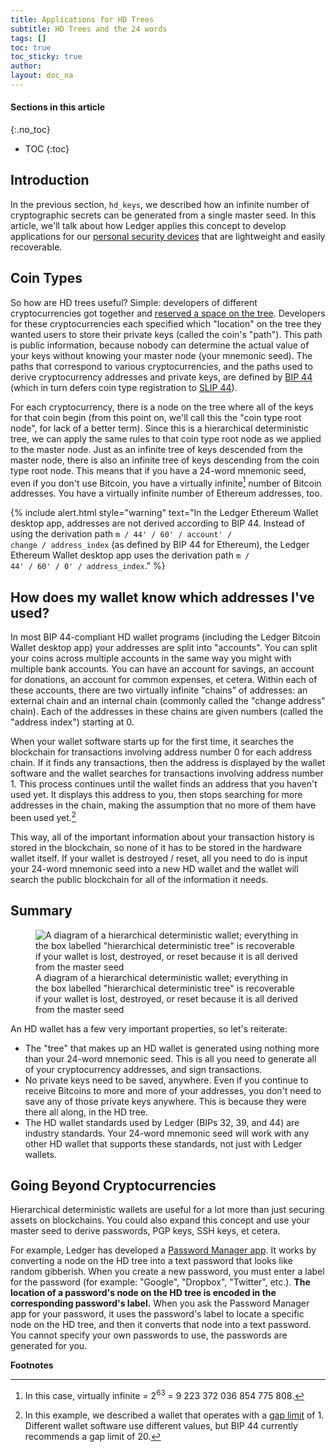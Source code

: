 ```yaml
---
title: Applications for HD Trees
subtitle: HD Trees and the 24 words
tags: []
toc: true
toc_sticky: true
author:
layout: doc_na
---
```


#### Sections in this article
{:.no_toc}
* TOC
{:toc}

## Introduction

In the previous section, `hd_keys`, we described how an infinite number of cryptographic secrets can be generated from a single master seed. In this article, we'll talk about how Ledger applies this concept to develop applications for our [personal security devices](../bg_personal_security_devices) that are lightweight and easily recoverable.

## Coin Types

So how are HD trees useful? Simple: developers of different cryptocurrencies got together and [reserved a space on the tree](https://github.com/bitcoin/bips/blob/master/bip-0044.mediawiki#registered-coin-types). Developers for these cryptocurrencies each specified which "location" on the tree they wanted users to store their private keys (called the coin's "path"). This path is public information, because nobody can determine the actual value of your keys without knowing your master node (your mnemonic seed). The paths that correspond to various cryptocurrencies, and the paths used to derive cryptocurrency addresses and private keys, are defined by [BIP 44](https://github.com/bitcoin/bips/blob/master/bip-0044.mediawiki) (which in turn defers coin type registration to [SLIP 44](https://github.com/satoshilabs/slips/blob/master/slip-0044.md)).

For each cryptocurrency, there is a node on the tree where all of the keys for that coin begin (from this point on, we'll call this the "coin type root node", for lack of a better term). Since this is a hierarchical deterministic tree, we can apply the same rules to that coin type root node as we applied to the master node. Just as an infinite tree of keys descended from the master node, there is also an infinite tree of keys descending from the coin type root node. This means that if you have a 24-word mnemonic seed, even if you don't use Bitcoin, you have a virtually infinite[^1] number of Bitcoin addresses. You have a virtually infinite number of Ethereum addresses, too.


<!--  -->
{% include alert.html style="warning" text="In the Ledger Ethereum Wallet desktop app, addresses are not derived according to BIP 44. Instead of using the derivation path <code>m / 44' / 60' / account' / change / address_index</code> (as defined by BIP 44 for Ethereum), the Ledger Ethereum Wallet desktop app uses the derivation path <code>m / 44' / 60' / 0' / address_index</code>." %}
<!--  -->


## How does my wallet know which addresses I've used?

In most BIP 44-compliant HD wallet programs (including the Ledger Bitcoin Wallet desktop app) your addresses are split into "accounts". You can split your coins across multiple accounts in the same way you might with multiple bank accounts. You can have an account for savings, an account for donations, an account for common expenses, et cetera. Within each of these accounts, there are two virtually infinite "chains" of addresses: an external chain and an internal chain (commonly called the "change address" chain). Each of the addresses in these chains are given numbers (called the "address index") starting at 0.

When your wallet software starts up for the first time, it searches the blockchain for transactions involving address number 0 for each address chain. If it finds any transactions, then the address is displayed by the wallet software and the wallet searches for transactions involving address number 1. This process continues until the wallet finds an address that you haven't used yet. It displays this address to you, then stops searching for more addresses in the chain, making the assumption that no more of them have been used yet.[^2]

This way, all of the important information about your transaction history is stored in the blockchain, so none of it has to be stored in the hardware wallet itself. If your wallet is destroyed / reset, all you need to do is input your 24-word mnemonic seed into a new HD wallet and the wallet will search the public blockchain for all of the information it needs.

## Summary

<!-- ------------- Image ------------- -->
<!-- --------------------------------- -->
<figure>
<img src="../images/where_are_my_assets.png" class="align-center" alt="A diagram of a hierarchical deterministic wallet; everything in the box labelled &quot;hierarchical deterministic tree&quot; is recoverable if your wallet is lost, destroyed, or reset because it is all derived from the master seed" /><figcaption aria-hidden="true">A diagram of a hierarchical deterministic wallet; everything in the box labelled "hierarchical deterministic tree" is recoverable if your wallet is lost, destroyed, or reset because it is all derived from the master seed</figcaption>
</figure>

An HD wallet has a few very important properties, so let's reiterate:

-   The "tree" that makes up an HD wallet is generated using nothing more than your 24-word mnemonic seed. This is all you need to generate all of your cryptocurrency addresses, and sign transactions.
-   No private keys need to be saved, anywhere. Even if you continue to receive Bitcoins to more and more of your addresses, you don't need to save any of those private keys anywhere. This is because they were there all along, in the HD tree.
-   The HD wallet standards used by Ledger (BIPs 32, 39, and 44) are industry standards. Your 24-word mnemonic seed will work with any other HD wallet that supports these standards, not just with Ledger wallets.

## Going Beyond Cryptocurrencies

Hierarchical deterministic wallets are useful for a lot more than just securing assets on blockchains. You could also expand this concept and use your master seed to derive passwords, PGP keys, SSH keys, et cetera.

For example, Ledger has developed a [Password Manager app](https://github.com/LedgerHQ/blue-app-password-manager). It works by converting a node on the HD tree into a text password that looks like random gibberish. When you create a new password, you must enter a label for the password (for example: "Google", "Dropbox", "Twitter", etc.). **The location of a password's node on the HD tree is encoded in the corresponding password's label.** When you ask the Password Manager app for your password, it uses the password's label to locate a specific node on the HD tree, and then it converts that node into a text password. You cannot specify your own passwords to use, the passwords are generated for you.

**Footnotes**

[^1]: In this case, virtually infinite = 2<sup>63</sup> = 9 223 372 036 854 775 808.

[^2]: In this example, we described a wallet that operates with a [gap limit](https://github.com/bitcoin/bips/blob/master/bip-0044.mediawiki#address-gap-limit) of 1. Different wallet software use different values, but BIP 44 currently recommends a gap limit of 20.

